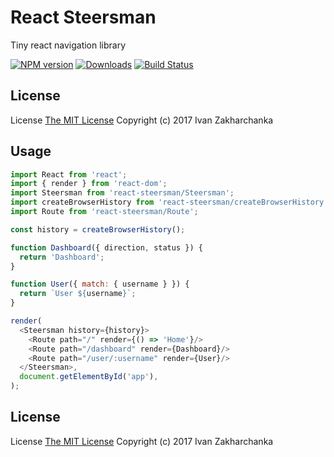 # React Steersman

Tiny react navigation library

[![NPM version][npm-image]][npm-url]
[![Downloads][downloads-image]][npm-url]
[![Build Status][travis-image]][travis-url]

## License
License [The MIT License](http://opensource.org/licenses/MIT)
Copyright (c) 2017 Ivan Zakharchanka

[downloads-image]: https://img.shields.io/npm/dm/react-steersman.svg
[npm-url]: https://www.npmjs.com/package/react-steersman
[npm-image]: https://img.shields.io/npm/v/react-steersman.svg

[travis-url]: https://travis-ci.org/3axap4eHko/react-steersman
[travis-image]: https://img.shields.io/travis/3axap4eHko/react-steersman/master.svg

## Usage


```javascript
import React from 'react';
import { render } from 'react-dom';
import Steersman from 'react-steersman/Steersman';
import createBrowserHistory from 'react-steersman/createBrowserHistory';
import Route from 'react-steersman/Route';

const history = createBrowserHistory();

function Dashboard({ direction, status }) {
  return 'Dashboard';
}

function User({ match: { username } }) {
  return `User ${username}`;
}

render(
  <Steersman history={history}>
    <Route path="/" render={() => 'Home'}/>
    <Route path="/dashboard" render={Dashboard}/>
    <Route path="/user/:username" render={User}/>
  </Steersman>,
  document.getElementById('app'),
);
```

## License
License [The MIT License](http://opensource.org/licenses/MIT)
Copyright (c) 2017 Ivan Zakharchanka

